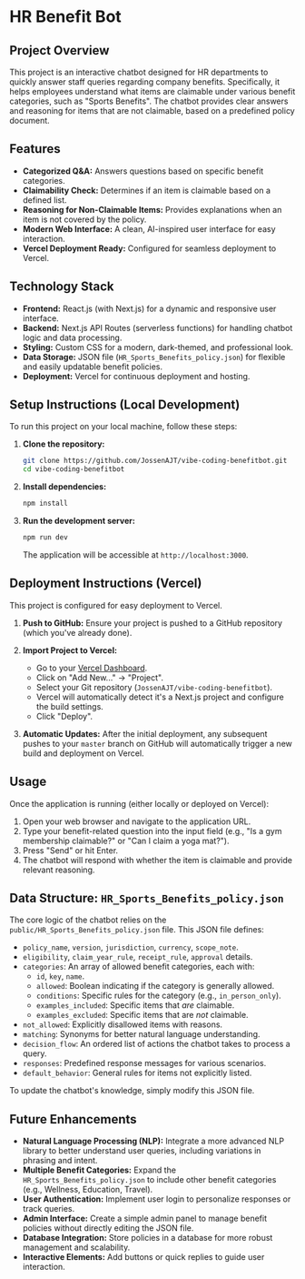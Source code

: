 # HR Benefit Bot

## Project Overview

This project is an interactive chatbot designed for HR departments to quickly answer staff queries regarding company benefits. Specifically, it helps employees understand what items are claimable under various benefit categories, such as "Sports Benefits". The chatbot provides clear answers and reasoning for items that are not claimable, based on a predefined policy document.

## Features

-   **Categorized Q&A:** Answers questions based on specific benefit categories.
-   **Claimability Check:** Determines if an item is claimable based on a defined list.
-   **Reasoning for Non-Claimable Items:** Provides explanations when an item is not covered by the policy.
-   **Modern Web Interface:** A clean, AI-inspired user interface for easy interaction.
-   **Vercel Deployment Ready:** Configured for seamless deployment to Vercel.

## Technology Stack

-   **Frontend:** React.js (with Next.js) for a dynamic and responsive user interface.
-   **Backend:** Next.js API Routes (serverless functions) for handling chatbot logic and data processing.
-   **Styling:** Custom CSS for a modern, dark-themed, and professional look.
-   **Data Storage:** JSON file (`HR_Sports_Benefits_policy.json`) for flexible and easily updatable benefit policies.
-   **Deployment:** Vercel for continuous deployment and hosting.

## Setup Instructions (Local Development)

To run this project on your local machine, follow these steps:

1.  **Clone the repository:**
    ```bash
    git clone https://github.com/JossenAJT/vibe-coding-benefitbot.git
    cd vibe-coding-benefitbot
    ```

2.  **Install dependencies:**
    ```bash
    npm install
    ```

3.  **Run the development server:**
    ```bash
    npm run dev
    ```

    The application will be accessible at `http://localhost:3000`.

## Deployment Instructions (Vercel)

This project is configured for easy deployment to Vercel.

1.  **Push to GitHub:** Ensure your project is pushed to a GitHub repository (which you've already done).

2.  **Import Project to Vercel:**
    *   Go to your [Vercel Dashboard](https://vercel.com/dashboard).
    *   Click on "Add New..." -> "Project".
    *   Select your Git repository (`JossenAJT/vibe-coding-benefitbot`).
    *   Vercel will automatically detect it's a Next.js project and configure the build settings.
    *   Click "Deploy".

3.  **Automatic Updates:** After the initial deployment, any subsequent pushes to your `master` branch on GitHub will automatically trigger a new build and deployment on Vercel.

## Usage

Once the application is running (either locally or deployed on Vercel):

1.  Open your web browser and navigate to the application URL.
2.  Type your benefit-related question into the input field (e.g., "Is a gym membership claimable?" or "Can I claim a yoga mat?").
3.  Press "Send" or hit Enter.
4.  The chatbot will respond with whether the item is claimable and provide relevant reasoning.

## Data Structure: `HR_Sports_Benefits_policy.json`

The core logic of the chatbot relies on the `public/HR_Sports_Benefits_policy.json` file. This JSON file defines:

-   `policy_name`, `version`, `jurisdiction`, `currency`, `scope_note`.
-   `eligibility`, `claim_year_rule`, `receipt_rule`, `approval` details.
-   `categories`: An array of allowed benefit categories, each with:
    -   `id`, `key`, `name`.
    -   `allowed`: Boolean indicating if the category is generally allowed.
    -   `conditions`: Specific rules for the category (e.g., `in_person_only`).
    -   `examples_included`: Specific items that *are* claimable.
    -   `examples_excluded`: Specific items that are *not* claimable.
-   `not_allowed`: Explicitly disallowed items with reasons.
-   `matching`: Synonyms for better natural language understanding.
-   `decision_flow`: An ordered list of actions the chatbot takes to process a query.
-   `responses`: Predefined response messages for various scenarios.
-   `default_behavior`: General rules for items not explicitly listed.

To update the chatbot's knowledge, simply modify this JSON file.

## Future Enhancements

-   **Natural Language Processing (NLP):** Integrate a more advanced NLP library to better understand user queries, including variations in phrasing and intent.
-   **Multiple Benefit Categories:** Expand the `HR_Sports_Benefits_policy.json` to include other benefit categories (e.g., Wellness, Education, Travel).
-   **User Authentication:** Implement user login to personalize responses or track queries.
-   **Admin Interface:** Create a simple admin panel to manage benefit policies without directly editing the JSON file.
-   **Database Integration:** Store policies in a database for more robust management and scalability.
-   **Interactive Elements:** Add buttons or quick replies to guide user interaction.